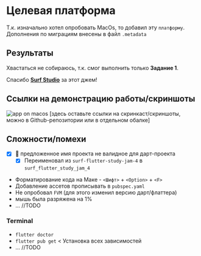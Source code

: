 # Целевая платформа

Т.к. изначально хотел опробовать MacOs, то добавил эту `платформу`. Дополнения по миграциям внесены в файл `.metadata`

## Результаты

Хвастаться не собираюсь, т.к. смог выполнить только **Задание 1**.

Спасибо **[Surf Studio](https://github.com/surfstudio/surf-flutter-study-jam-4)** за этот джем!

## Ссылки на демонстрацию работы/скриншоты

![app on macos](https://github.com/vovs03/surf_flutter_study_jam_4/assets/21124057/9e11409d-2cc8-4fad-903a-10213d0c93a4)
[здесь оставьте ссылки на скринкаст/скриншоты, можно в Github-репозитории или в отдельном обалке]

## Сложности/помехи

- [x] :bug: предложенное имя проекта не валидное для дарт-проекта
  - [x] Переименовал из `surf-flutter-study-jam-4` в `surf_flutter_study_jam_4`
- Форматирование кода на Маке - `<Шифт>` + `<Option>` + `<F>`
- Добавление ассетов прописывать в `pubspec.yaml`
- Не опробовал `FVM` (для этого изменил версию дарт/флаттера)
- мышь была разряжена на 1% 
- ... //TODO

### Terminal

- `flutter doctor`
- `flutter pub get` < Установка всех зависимостей
- ... //TODO